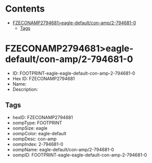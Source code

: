 



Contents
========

* [FZECONAMP2794681>eagle-default/con-amp/2-794681-0](#fzeconamp2794681eagle-defaultcon-amp2-794681-0)
	* [Tags](#tags)

# FZECONAMP2794681>eagle-default/con-amp/2-794681-0

- ID: FOOTPRINT-eagle-eagle-default-con-amp-2-794681-0
- Hex ID: FZECONAMP2794681
- Name: 
- Description: 

## Tags

- hexID: FZECONAMP2794681
- oompType: FOOTPRINT
- oompSize: eagle
- oompColor: eagle-default
- oompDesc: con-amp
- oompIndex: 2-794681-0
- oompName: eagle-default/con-amp/2-794681-0
- oompID: FOOTPRINT-eagle-eagle-default-con-amp-2-794681-0
